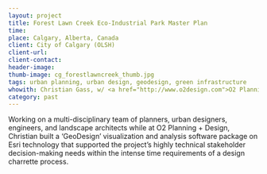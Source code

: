 ```yaml
---
layout: project
title: Forest Lawn Creek Eco-Industrial Park Master Plan
time:
place: Calgary, Alberta, Canada
client: City of Calgary (OLSH)
client-url:
client-contact:
header-image:
thumb-image: cg_forestlawncreek_thumb.jpg
tags: urban planning, urban design, geodesign, green infrastructure
whowith: Christian Gass, w/ <a href="http://www.o2design.com">O2 Planning + Design, Inc.</a>
category: past
---
```


Working on a multi-disciplinary team of planners, urban designers, engineers, and landscape architects while at O2 Planning + Design, Christian built a ‘GeoDesign’ visualization and analysis software package on Esri technology that supported the project’s highly technical stakeholder decision-making needs within the intense time requirements of a design charrette process.
